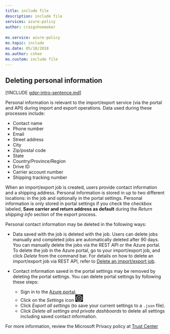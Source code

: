 ```yaml
---
title: include file
description: include file
services: azure-policy
author: craigshoemaker
 
ms.service: azure-policy
ms.topic: include
ms.date: 05/18/2018
ms.author: cshoe
ms.custom: include file
---
```


## Deleting personal information

[!INCLUDE [gdpr-intro-sentence.md](gdpr-intro-sentence.md)]

Personal information is relevant to the import/export service (via the portal and API) during import and export operations. Data used during these processes include:

- Contact name
- Phone number
- Email
- Street address
- City
- Zip/postal code
- State
- Country/Province/Region
- Drive ID
- Carrier account number
- Shipping tracking number

When an import/export job is created, users provide contact information and a shipping address. Personal information is stored in up to two different locations: in the job and optionally in the portal settings. Personal information is only stored in portal settings if you check the checkbox labeled, **Save carrier and return address as default** during the *Return shipping info* section of the export process.

Personal contact information may be deleted in the following ways:

- Data saved with the job is deleted with the job. Users can delete jobs manually and completed jobs are automatically deleted after 90 days. You can manually delete the jobs via the REST API or the Azure portal. To delete the job in the Azure portal, go to your import/export job, and click *Delete* from the command bar. For details on how to delete an import/export job via REST API, refer to [Delete an import/export job](/previous-versions/azure/storage/common/storage-import-export-cancelling-and-deleting-jobs).

- Contact information saved in the portal settings may be removed by deleting the portal settings. You can delete portal settings by following these steps:
  - Sign in to the [Azure portal](https://portal.azure.com).
  - Click on the *Settings* icon ![Azure Settings Icon](media/storage-import-export-delete-personal-info/azure-settings-icon.png)
  - Click *Export all settings* (to save your current settings to a `.json` file).
  - Click *Delete all settings and private dashboards* to delete all settings including saved contact information.

For more information, review the Microsoft Privacy policy at [Trust Center](https://www.microsoft.com/trustcenter)